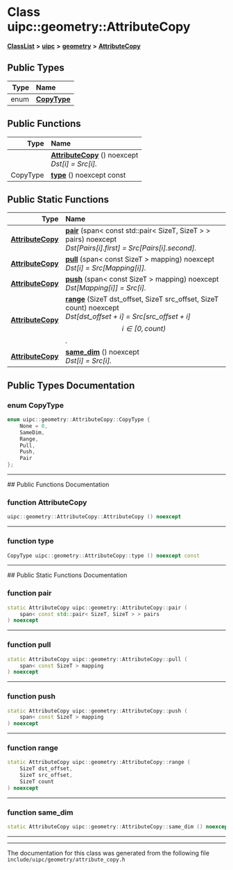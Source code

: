 

# Class uipc::geometry::AttributeCopy



[**ClassList**](annotated.md) **>** [**uipc**](namespaceuipc.md) **>** [**geometry**](namespaceuipc_1_1geometry.md) **>** [**AttributeCopy**](classuipc_1_1geometry_1_1_attribute_copy.md)






















## Public Types

| Type | Name |
| ---: | :--- |
| enum  | [**CopyType**](#enum-copytype)  <br> |




















## Public Functions

| Type | Name |
| ---: | :--- |
|   | [**AttributeCopy**](#function-attributecopy) () noexcept<br>_Dst[i] = Src[i]._  |
|  CopyType | [**type**](#function-type) () noexcept const<br> |


## Public Static Functions

| Type | Name |
| ---: | :--- |
|  [**AttributeCopy**](classuipc_1_1geometry_1_1_attribute_copy.md) | [**pair**](#function-pair) (span&lt; const std::pair&lt; SizeT, SizeT &gt; &gt; pairs) noexcept<br>_Dst[Pairs[i].first] = Src[Pairs[i].second]._  |
|  [**AttributeCopy**](classuipc_1_1geometry_1_1_attribute_copy.md) | [**pull**](#function-pull) (span&lt; const SizeT &gt; mapping) noexcept<br>_Dst[i] = Src[Mapping[i]]._  |
|  [**AttributeCopy**](classuipc_1_1geometry_1_1_attribute_copy.md) | [**push**](#function-push) (span&lt; const SizeT &gt; mapping) noexcept<br>_Dst[Mapping[i]] = Src[i]._  |
|  [**AttributeCopy**](classuipc_1_1geometry_1_1_attribute_copy.md) | [**range**](#function-range) (SizeT dst\_offset, SizeT src\_offset, SizeT count) noexcept<br>_Dst[dst\_offset + i] = Src[src\_offset + i] $$ i \in [0, count) $$._  |
|  [**AttributeCopy**](classuipc_1_1geometry_1_1_attribute_copy.md) | [**same\_dim**](#function-same_dim) () noexcept<br>_Dst[i] = Src[i]._  |


























## Public Types Documentation




### enum CopyType 

```C++
enum uipc::geometry::AttributeCopy::CopyType {
    None = 0,
    SameDim,
    Range,
    Pull,
    Push,
    Pair
};
```




<hr>
## Public Functions Documentation




### function AttributeCopy 

```C++
uipc::geometry::AttributeCopy::AttributeCopy () noexcept
```




<hr>



### function type 

```C++
CopyType uipc::geometry::AttributeCopy::type () noexcept const
```




<hr>
## Public Static Functions Documentation




### function pair 

```C++
static AttributeCopy uipc::geometry::AttributeCopy::pair (
    span< const std::pair< SizeT, SizeT > > pairs
) noexcept
```




<hr>



### function pull 

```C++
static AttributeCopy uipc::geometry::AttributeCopy::pull (
    span< const SizeT > mapping
) noexcept
```




<hr>



### function push 

```C++
static AttributeCopy uipc::geometry::AttributeCopy::push (
    span< const SizeT > mapping
) noexcept
```




<hr>



### function range 

```C++
static AttributeCopy uipc::geometry::AttributeCopy::range (
    SizeT dst_offset,
    SizeT src_offset,
    SizeT count
) noexcept
```




<hr>



### function same\_dim 

```C++
static AttributeCopy uipc::geometry::AttributeCopy::same_dim () noexcept
```




<hr>

------------------------------
The documentation for this class was generated from the following file `include/uipc/geometry/attribute_copy.h`

